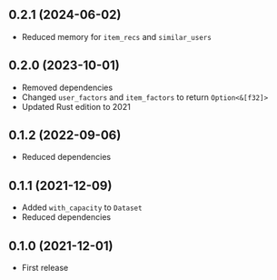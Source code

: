 ## 0.2.1 (2024-06-02)

- Reduced memory for `item_recs` and `similar_users`

## 0.2.0 (2023-10-01)

- Removed dependencies
- Changed `user_factors` and `item_factors` to return `Option<&[f32]>`
- Updated Rust edition to 2021

## 0.1.2 (2022-09-06)

- Reduced dependencies

## 0.1.1 (2021-12-09)

- Added `with_capacity` to `Dataset`
- Reduced dependencies

## 0.1.0 (2021-12-01)

- First release
